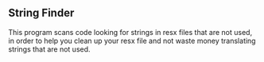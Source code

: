 ## String Finder

This program scans code looking for strings in resx files that are not used, in order to help you clean up your resx file and not waste money translating strings that are not used.

